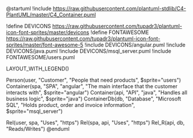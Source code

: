 @startuml
!include https://raw.githubusercontent.com/plantuml-stdlib/C4-PlantUML/master/C4_Container.puml


!define DEVICONS https://raw.githubusercontent.com/tupadr3/plantuml-icon-font-sprites/master/devicons
!define FONTAWESOME https://raw.githubusercontent.com/tupadr3/plantuml-icon-font-sprites/master/font-awesome-5
!include DEVICONS/angular.puml
!include DEVICONS/java.puml
!include DEVICONS/msql_server.puml
!include FONTAWESOME/users.puml


LAYOUT_WITH_LEGEND()




Person(user, "Customer", "People that need products", $sprite="users")
Container(spa, "SPA", "angular", "The main interface that the customer interacts with", $sprite="angular")
Container(api, "API", "java", "Handles all business logic", $sprite="java")
ContainerDb(db, "Database", "Microsoft SQL", "Holds product, order and invoice information", $sprite="msql_server")


Rel(user, spa, "Uses", "https")
Rel(spa, api, "Uses", "https")
Rel_R(api, db, "Reads/Writes")
@enduml
